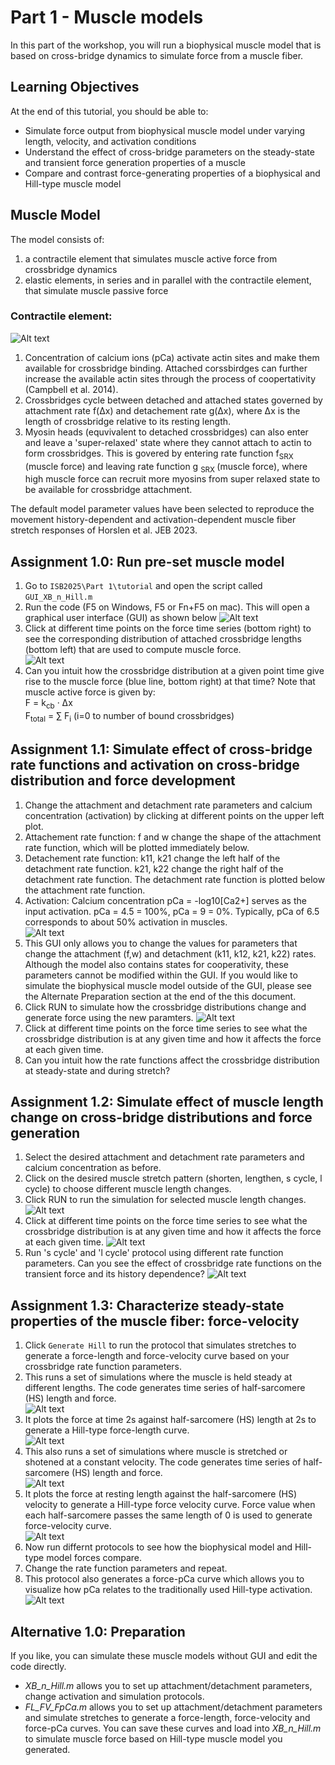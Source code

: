 # Part 1 - Muscle models #
In this part of the workshop, you will run a biophysical muscle model that is based on cross-bridge dynamics to simulate force from a muscle fiber.

## **Learning Objectives**  
At the end of this tutorial, you should be able to:  
- Simulate force output from biophysical muscle model under varying length, velocity, and activation conditions  
- Understand the effect of cross-bridge parameters on the steady-state and transient force generation properties of a muscle  
- Compare and contrast force-generating properties of a biophysical and Hill-type muscle model

## Muscle Model
The model consists of:  
1) a contractile element that simulates muscle active force from crossbridge dynamics  
2) elastic elements, in series and in parallel with the contractile element, that simulate muscle passive force

### **Contractile element:**  
![Alt text](images/xbridgeModel.png)

1. Concentration of calcium ions (pCa) activate actin sites and make them available for crossbridge binding. Attached corssbirdges can further increase the available actin sites through the process of coopertativity (Campbell et al. 2014).  
2. Crossbridges cycle between detached and attached states governed by attachment rate f(∆x) and detachement rate g(∆x), where ∆x is the length of crossbridge relative to its resting length.  
3. Myosin heads (equvivalent to detached crossbridges) can also enter and leave a 'super-relaxed' state where they cannot attach to actin to form crossbridges. This is govered by entering rate function f<sub>SRX</sub> (muscle force) and leaving rate function g <sub> SRX </sub> (muscle force), where high muscle force can recruit more myosins from super relaxed state to be available for crossbridge attachment.

The default model parameter values have been selected to reproduce the movement history-dependent and activation-dependent muscle fiber stretch responses of Horslen et al. JEB 2023.

## **Assignment 1.0: Run pre-set muscle model**
1. Go to `ISB2025\Part 1\tutorial` and open the script called `GUI_XB_n_Hill.m`
2. Run the code (F5 on Windows, F5 or Fn+F5 on mac). This will open a graphical user interface (GUI) as shown below
![Alt text](images/first_gui_view.png)
3. Click at different time points on the force time series (bottom right) to see the corresponding distribution of attached crossbridge lengths (bottom left) that are used to compute muscle force.  
![Alt text](images/xbridge_vs_time_view.png)
4. Can you intuit how the crossbridge distribution at a given point time give rise to the muscle force (blue line, bottom right) at that time? Note that muscle active force is given by:  
	F = k<sub>cb</sub> · ∆x  
	F<sub>total</sub> = ∑ F<sub>i</sub> (i=0 to number of bound crossbridges)


## **Assignment 1.1: Simulate effect of cross-bridge rate functions and activation on cross-bridge distribution and force development**
1. Change the attachment and detachment rate parameters and calcium concentration (activation) by clicking at different points on the upper left plot.
2. Attachement rate function: f and w change the shape of the attachment rate function, which will be plotted immediately below.
3. Detachement rate function: k11, k21 change the left half of the detachment rate function. k21, k22 change the right half of the detachment rate function. The detachment rate function is plotted below the attachment rate function.
4. Activation:  Calcium concentration pCa = -log10[Ca2+] serves as the input activation. pCa = 4.5 = 100%, pCa = 9 = 0%. Typically, pCa of 6.5 corresponds to about 50% activation in muscles.  
![Alt text](images/rate_func_parms.png)  
5. This GUI only allows you to change the values for parameters that change the attachment (f,w) and detachment (k11, k12, k21, k22) rates. Although the model also contains states for cooperativity, these parameters cannot be modified within the GUI. If you would like to simulate the biophysical muscle model outside of the GUI, please see the Alternate Preparation section at the end of the this document.
6. Click RUN to simulate how the crossbridge distributions change and generate force using the new paramters.
![Alt text](images/rate_func_force.png)
7. Click at different time points on the force time series to see what the crossbridge distribution is at any given time and how it affects the force at each given time.
8. Can you intuit how the rate functions affect the crossbridge distribution at steady-state and during stretch?

## **Assignment 1.2: Simulate effect of muscle length change on cross-bridge distributions and force generation**
1. Select the desired attachment and detachment rate parameters and calcium concentration as before.
2. Click on the desired muscle stretch pattern (shorten, lengthen, s cycle, l cycle) to choose different muscle length changes.
3. Click RUN to run the simulation for selected muscle length changes.
![Alt text](images/protocol.png)
4. Click at different time points on the force time series to see what the crossbridge distribution is at any given time and how it affects the force at each given time. 
![Alt text](images/shorten_force.png)
6. Run 's cycle' and 'l cycle' protocol using different rate function parameters. Can you see the effect of crossbridge rate functions on the transient force and its history dependence?
![Alt text](images/stretchShortenCycle.png)

## **Assignment 1.3: Characterize steady-state properties of the muscle fiber: force-velocity**
1. Click `Generate Hill` to run the protocol that simulates stretches to generate a force-length and force-velocity curve based on your crossbridge rate function parameters.
2. This runs a set of simulations where the muscle is held steady at different lengths. The code generates time series of half-sarcomere (HS) length and force.  
![Alt text](images/FL_time_series.png)  
3. It plots the force at time 2s against half-sarcomere (HS) length at 2s to generate a Hill-type force-length curve.   
![Alt text](images/FL.png)
4. This also runs a set of simulations where muscle is stretched or shotened at a constant velocity. The code generates time series of half-sarcomere (HS) length and force.  
![Alt text](images/FV_time_series.png) 
5. It plots the force at resting length against the half-sarcomere (HS) velocity to generate a Hill-type force velocity curve. Force value when each half-sarcomere passes the same length of 0 is used to generate force-velocity curve.  
![Alt text](images/FV.png)
6. Now run differnt protocols to see how the biophysical model and Hill-type model forces compare.
7. Change the rate function parameters and repeat.
8. This protocol also generates a force-pCa curve which allows you to visualize how pCa relates to the traditionally used Hill-type activation.  
![Alt text](images/force_pCa.png)

## **Alternative 1.0: Preparation**
If you like, you can simulate these muscle models without GUI and edit the code directly. 
  - *XB_n_Hill.m* allows you to set up attachment/detachment parameters, change activation and simulation protocols. 
  - *FL_FV_FpCa.m* allows you to set up attachment/detachment parameters and simulate stretches to generate a force-length, force-velocity and force-pCa curves. You can save these curves and load into *XB_n_Hill.m* to simulate muscle force based on Hill-type muscle model you generated.  
  
